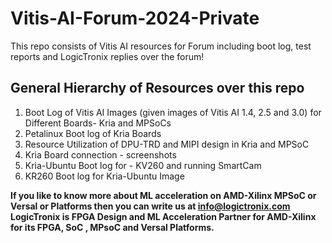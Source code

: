 # Vitis-AI-Forum-2024-Private
This repo consists of Vitis AI resources for Forum including boot log, test reports and LogicTronix replies over the forum!

## General Hierarchy of Resources over this repo
1. Boot Log of Vitis AI Images (given images of Vitis AI 1.4, 2.5 and 3.0) for Different Boards- Kria and MPSoCs
2. Petalinux Boot log of Kria Boards
3. Resource Utilization of DPU-TRD and MIPI design in Kria and MPSoC
4. Kria Board connection - screenshots
5. Kria-Ubuntu Boot log for - KV260 and running SmartCam
6. KR260 Boot log for Kria-Ubuntu Image

**If you like to know more about ML acceleration on AMD-Xilinx MPSoC or Versal or Platforms then you can write us at info@logictronix.com**\
**LogicTronix is FPGA Design and ML Acceleration Partner for AMD-Xilinx for its FPGA, SoC , MPsoC and Versal Platforms.**

